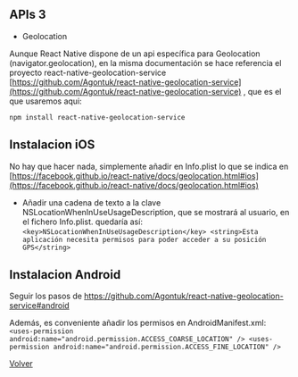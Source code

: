## APIs 3
* Geolocation

Aunque React Native dispone de un api específica para Geolocation (navigator.geolocation), en la misma documentación se hace referencia el proyecto react-native-geolocation-service [https://github.com/Agontuk/react-native-geolocation-service](https://github.com/Agontuk/react-native-geolocation-service) , que es el que usaremos aqui:

`npm install react-native-geolocation-service`

## Instalacion iOS
No hay que hacer nada, simplemente añadir en Info.plist lo que se indica en [https://facebook.github.io/react-native/docs/geolocation.html#ios](https://facebook.github.io/react-native/docs/geolocation.html#ios)

* Añadir una cadena de texto a la clave NSLocationWhenInUseUsageDescription, que se mostrará al usuario, en el fichero Info.plist. quedaría así:
`
    <key>NSLocationWhenInUseUsageDescription</key>
	<string>Esta aplicación necesita permisos para poder acceder a su posición GPS</string>
`

## Instalacion Android
Seguir los pasos de https://github.com/Agontuk/react-native-geolocation-service#android

Además, es conveniente añadir los permisos en AndroidManifest.xml:
`
    <uses-permission android:name="android.permission.ACCESS_COARSE_LOCATION" />
    <uses-permission android:name="android.permission.ACCESS_FINE_LOCATION" />
`



[Volver](https://github.com/zariweyo/curso-react-native)
